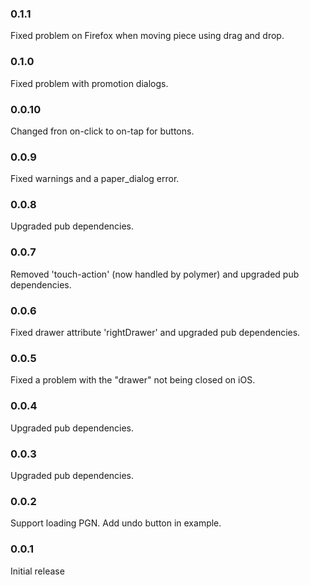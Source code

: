 ### 0.1.1

Fixed problem on Firefox when moving piece using drag and drop.

### 0.1.0

Fixed problem with promotion dialogs.

### 0.0.10

Changed fron on-click to on-tap for buttons.

### 0.0.9

Fixed warnings and a paper_dialog error.

### 0.0.8

Upgraded pub dependencies.

### 0.0.7

Removed 'touch-action' (now handled by polymer) and upgraded pub dependencies.

### 0.0.6

Fixed drawer attribute 'rightDrawer' and upgraded pub dependencies.

### 0.0.5

Fixed a problem with the "drawer" not being closed on iOS.

### 0.0.4

Upgraded pub dependencies.

### 0.0.3

Upgraded pub dependencies.

### 0.0.2

Support loading PGN.
Add undo button in example.

### 0.0.1

Initial release